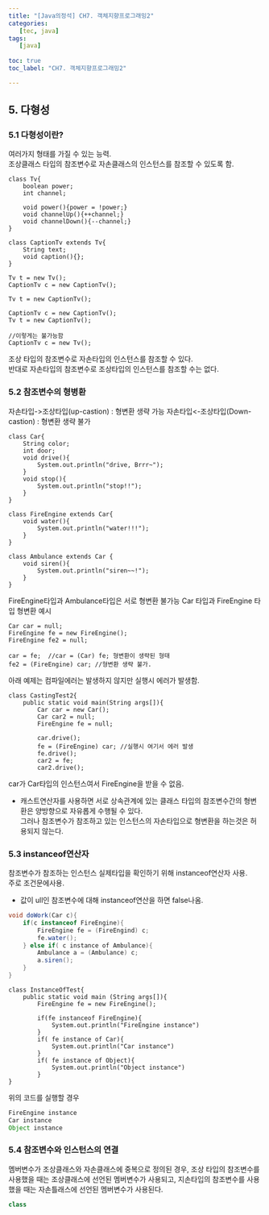 ```yaml
---
title: "[Java의정석] CH7. 객체지향프로그래밍2"
categories:
   [tec, java]
tags:
   [java]
   
toc: true
toc_label: "CH7. 객체지향프로그래밍2"

---
```


## 5. 다형성
### 5.1 다형성이란?
여러가지 형태를 가질 수 있는 능력.  
조상클래스 타입의 참조변수로 자손클래스의 인스턴스를 참조할 수 있도록 함.
``` 
class Tv{
    boolean power;
    int channel;
    
    void power(){power = !power;}
    void channelUp(){++channel;}
    void channelDown(){--channel;}
}

class CaptionTv extends Tv{
    String text;
    void caption(){};
}
```
``` 
Tv t = new Tv();
CaptionTv c = new CaptionTv();
```
```
Tv t = new CaptionTv();
```
```
CaptionTv c = new CaptionTv();
Tv t = new CaptionTv();
```
```
//이렇게는 불가능함
CaptionTv c = new Tv();
```
조상 타입의 참조변수로 자손타입의 인스턴스를 참조할 수 있다.  
반대로 자손타입의 참조변수로 조상타입의 인스턴스를 참조할 수는 없다.  

### 5.2 참조변수의 형병환
자손타입->조상타입(up-castion) : 형변환 생략 가능
자손타입<-조상타입(Down-castion) : 형변환 생략 불가

``` 
class Car{
    String color;
    int door;
    void drive(){
        System.out.println("drive, Brrr~");
    }
    void stop(){
        System.out.println("stop!!");
    }   
}

class FireEngine extends Car{
    void water(){
        System.out.println("water!!!");
    }
}

class Ambulance extends Car {
    void siren(){
        System.out.println("siren~~!");
    }
}
```
FireEngine타입과 Ambulance타입은 서로 형변환 불가능
Car 타입과 FireEngine 타입 형변환 예시
``` 
Car car = null;
FireEngine fe = new FireEngine();
FireEngine fe2 = null;

car = fe;  //car = (Car) fe; 형변환이 생략된 형태
fe2 = (FireEngine) car; //형변환 생략 불가.
```

아래 예제는 컴파일에러는 발생하지 않지만 실행시 에러가 발생함.
``` 
class CastingTest2{
    public static void main(String args[]){
        Car car = new Car();
        Car car2 = null;
        FireEngine fe = null;
        
        car.drive();
        fe = (FireEngine) car; //실행시 여기서 에러 발생
        fe.drive();
        car2 = fe;
        car2.drive();
```  

car가 Car타입의 인스턴스여서 FireEngine을 받을 수 없음.
- 캐스트연산자를 사용하면 서로 상속관계에 있는 클래스 타입의 참조변수간의 형변환은 양방향으로 자유롭게 수행될 수 있다.  
그러나 참조변수가 참조하고 있는 인스턴스의 자손타입으로 형변환을 하는것은 허용되지 않는다.  

### 5.3 instanceof연산자  
참조변수가 참조하는 인스턴스 실제타입을 확인하기 위해 instanceof연산자 사용.  
주로 조건문에사용. 
* 값이 ull인 참조변수에 대해 instanceof연산을 하면 false나옴.
```java 
void doWork(Car c){
    if(c instanceof FireEngine){
        FireEngine fe = (FireEngind) c;
        fe.water();
    } else if( c instance of Ambulance){
        Ambulance a = (Ambulance) c;
        a.siren();
    }
}
```

```  
class InstanceOfTest{
    public static void main (String args[]){
        FireEngine fe = new FireEngine();
        
        if(fe instanceof FireEngine){
            System.out.println("FireEngine instance")
        }
        if( fe instance of Car){
            System.out.println("Car instance")
        }
        if( fe instance of Object){
            System.out.println("Object instance")
        }
}
```
위의 코드를 실행할 경우 
```java
FireEngine instance
Car instance
Object instance
```

### 5.4 참조변수와 인스턴스의 연결
멤버변수가 조상클래스와 자손클래스에 중복으로 정의된 경우, 조상 타입의 참조변수를 사용했을 때는 조상클래스에 선언된 멤버변수가 사용되고, 지손타입의 참조변수를 사용했을 때는 자손틀래스에 선언된 멤버변수가 사용된다.  

```java
class 
```